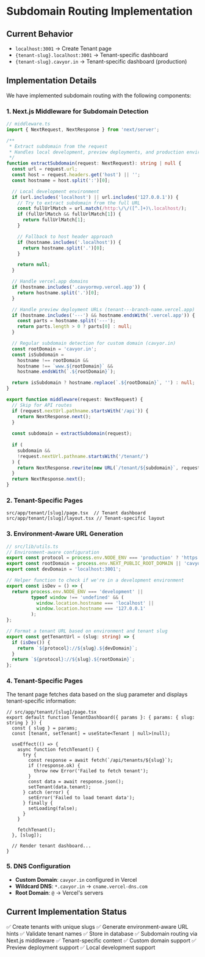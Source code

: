 # Subdomain Routing Implementation

## Current Behavior
- `localhost:3001` → Create Tenant page
- `{tenant-slug}.localhost:3001` → Tenant-specific dashboard
- `{tenant-slug}.cavyor.in` → Tenant-specific dashboard (production)

## Implementation Details
We have implemented subdomain routing with the following components:

### 1. Next.js Middleware for Subdomain Detection
```typescript
// middleware.ts
import { NextRequest, NextResponse } from 'next/server';

/**
 * Extract subdomain from the request
 * Handles local development, preview deployments, and production environments
 */
function extractSubdomain(request: NextRequest): string | null {
  const url = request.url;
  const host = request.headers.get('host') || '';
  const hostname = host.split(':')[0];

  // Local development environment
  if (url.includes('localhost') || url.includes('127.0.0.1')) {
    // Try to extract subdomain from the full URL
    const fullUrlMatch = url.match(/http:\/\/([^.]+)\.localhost/);
    if (fullUrlMatch && fullUrlMatch[1]) {
      return fullUrlMatch[1];
    }

    // Fallback to host header approach
    if (hostname.includes('.localhost')) {
      return hostname.split('.')[0];
    }

    return null;
  }

  // Handle vercel.app domains
  if (hostname.includes('.cavyormvp.vercel.app')) {
    return hostname.split('.')[0];
  }

  // Handle preview deployment URLs (tenant---branch-name.vercel.app)
  if (hostname.includes('---') && hostname.endsWith('.vercel.app')) {
    const parts = hostname.split('---');
    return parts.length > 0 ? parts[0] : null;
  }

  // Regular subdomain detection for custom domain (cavyor.in)
  const rootDomain = 'cavyor.in';
  const isSubdomain =
    hostname !== rootDomain &&
    hostname !== `www.${rootDomain}` &&
    hostname.endsWith(`.${rootDomain}`);

  return isSubdomain ? hostname.replace(`.${rootDomain}`, '') : null;
}

export function middleware(request: NextRequest) {
  // Skip for API routes
  if (request.nextUrl.pathname.startsWith('/api')) {
    return NextResponse.next();
  }
  
  const subdomain = extractSubdomain(request);
  
  if (
    subdomain && 
    !request.nextUrl.pathname.startsWith('/tenant/')
  ) {
    return NextResponse.rewrite(new URL(`/tenant/${subdomain}`, request.url));
  }
  return NextResponse.next();
}
```

### 2. Tenant-Specific Pages
```
src/app/tenant/[slug]/page.tsx  // Tenant dashboard
src/app/tenant/[slug]/layout.tsx // Tenant-specific layout
```

### 3. Environment-Aware URL Generation
```typescript
// src/lib/utils.ts
// Environment-aware configuration
export const protocol = process.env.NODE_ENV === 'production' ? 'https' : 'http';
export const rootDomain = process.env.NEXT_PUBLIC_ROOT_DOMAIN || 'cavyor.in';
export const devDomain = 'localhost:3001';

// Helper function to check if we're in a development environment
export const isDev = () => {
  return process.env.NODE_ENV === 'development' || 
         typeof window !== 'undefined' && (
           window.location.hostname === 'localhost' || 
           window.location.hostname === '127.0.0.1'
         );
};

// Format a tenant URL based on environment and tenant slug
export const getTenantUrl = (slug: string) => {
  if (isDev()) {
    return `${protocol}://${slug}.${devDomain}`;
  }
  return `${protocol}://${slug}.${rootDomain}`;
};
```

### 4. Tenant-Specific Pages
The tenant page fetches data based on the slug parameter and displays tenant-specific information:

```tsx
// src/app/tenant/[slug]/page.tsx
export default function TenantDashboard({ params }: { params: { slug: string } }) {
  const { slug } = params;
  const [tenant, setTenant] = useState<Tenant | null>(null);
  
  useEffect(() => {
    async function fetchTenant() {
      try {
        const response = await fetch(`/api/tenants/${slug}`);
        if (!response.ok) {
          throw new Error('Failed to fetch tenant');
        }
        const data = await response.json();
        setTenant(data.tenant);
      } catch (error) {
        setError('Failed to load tenant data');
      } finally {
        setLoading(false);
      }
    }
    
    fetchTenant();
  }, [slug]);
  
  // Render tenant dashboard...
}
```

### 5. DNS Configuration
- **Custom Domain**: `cavyor.in` configured in Vercel
- **Wildcard DNS**: `*.cavyor.in` → `cname.vercel-dns.com`
- **Root Domain**: `@` → Vercel's servers

## Current Implementation Status
✅ Create tenants with unique slugs
✅ Generate environment-aware URL hints
✅ Validate tenant names
✅ Store in database
✅ Subdomain routing via Next.js middleware
✅ Tenant-specific content
✅ Custom domain support
✅ Preview deployment support
✅ Local development support
